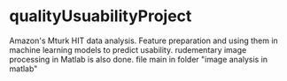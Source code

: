 # qualityUsuabilityProject
Amazon's Mturk  HIT data analysis. Feature preparation and using them in machine learning models to predict usability. 
rudementary image processing in Matlab is also done. file main in folder "image analysis in matlab"

